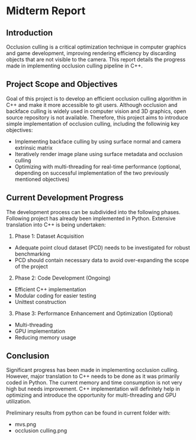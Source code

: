 # Midterm Report

## Introduction

Occlusion culling is a critical optimization technique in computer graphics and game development, improving rendering efficiency by discarding objects that are not visible to the camera. This report details the progress made in implementing occlusion culling pipeline in C++.

## Project Scope and Objectives
Goal of this project is to develop an efficient occlusion culling algorithm in C++ and make it more accessible to git users. Although occlusion and backface culling is widely used in computer vision and 3D graphics, open source repository is not available. Therefore, this project aims to introduce simple implementation of occlusion culling, including the followinig key objectives:
- Implementing backface culling by using surface normal and camera extrinsic matrix
- Iteratively render image plane using surface metadata and occlusion culling
- Optimizing with multi-threading for real-time performance (optional, depending on successful implementation of the two previously mentioned objectives)


## Current Development Progress
The development process can be subdivided into the following phases. Following project has already been implemented in Python. Extensive translation into C++ is being undertaken:

1. Phase 1: Dataset Acquisition
- Adequate point cloud dataset (PCD) needs to be investigated for robust benchmarking
- PCD should contain necessary data to avoid over-expanding the scope of the project

2. Phase 2: Code Development (Ongoing)
- Efficient C++ implementation
- Modular coding for easier testing
- Unittest construction

3. Phase 3: Performance Enhancement and Optimization (Optional)
- Multi-threading
- GPU implementation 
- Reducing memory usage 

## Conclusion
Significant progress has been made in implementing occlusion culling. However, major translation to C++ needs to be done as it was primarily coded in Python. The current memory and time consumption is not very high but needs improvement. C++ implementation will definitely help in optimizing and introduce the opportunity for multi-threading and GPU utilization. 

Preliminary results from python can be found in current folder with:
- mvs.png 
- occlusion culling.png 
